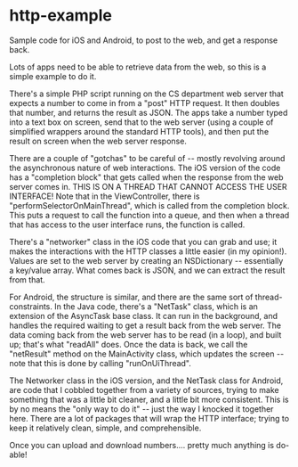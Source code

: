 # http-example
Sample code for iOS and Android, to post to the web, and get a response back.

Lots of apps need to be able to retrieve data from the web, so this is a simple example to do it.

There's a simple PHP script running on the CS department web server that expects a number to come in from a "post" HTTP request. It then doubles that number, and returns the result as JSON.  The apps take a number typed into a text box on screen, send that to the web server (using a couple of simplified wrappers around the standard HTTP tools), and then put the result on screen when the web server response.

There are a couple of "gotchas" to be careful of -- mostly revolving around the asynchronous nature of web interactions.  The iOS version of the code has a "completion block" that gets called when the response from the web server comes in.  THIS IS ON A THREAD THAT CANNOT ACCESS THE USER INTERFACE!  Note that in the ViewController, there is "performSelectorOnMainThread", which is called from the completion block.  This puts a request to call the function into a queue, and then when a thread that has access to the user interface runs, the function is called.

There's a "networker" class in the iOS code that you can grab and use; it makes the interactions with the HTTP classes a little easier (in my opinion!).  Values are set to the web server by creating an NSDictionary -- essentially a key/value array.  What comes back is JSON, and we can extract the result from that.

For Android, the structure is similar, and there are the same sort of thread-constraints.  In the Java code, there's a "NetTask" class, which is an extension of the AsyncTask base class.  It can run in the background, and handles the required waiting to get a result back from the web server. The data coming back from the web server has to be read (in a loop), and built up; that's what "readAll" does.  Once the data is back, we call the "netResult" method on the MainActivity class, which updates the screen -- note that this is done by calling "runOnUiThread".

The Networker class in the iOS version, and the NetTask class for Android, are code that I cobbled together from a variety of sources, trying to make something that was a little bit cleaner, and a little bit more consistent.  This is by no means the "only way to do it" -- just the way I knocked it together here.  There are a lot of packages that will wrap the HTTP interface; trying to keep it relatively clean, simple, and comprehensible.

Once you can upload and download numbers....  pretty much anything is do-able!
